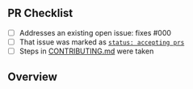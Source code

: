<!-- 👋 Hi, thanks for sending a PR to test-cli! 💖.
Please fill out all fields below and make sure each item is true and [x] checked.
Otherwise we may not be able to review your PR. -->

## PR Checklist

- [ ] Addresses an existing open issue: fixes #000
- [ ] That issue was marked as [`status: accepting prs`](https://github.com/spector1631136/test-cli/issues?q=is%3Aopen+is%3Aissue+label%3A%22status%3A+accepting+prs%22)
- [ ] Steps in [CONTRIBUTING.md](https://github.com/spector1631136/test-cli/blob/main/.github/CONTRIBUTING.md) were taken

## Overview

<!-- Description of what is changed and how the code change does that. -->

